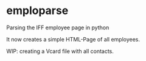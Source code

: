 emploparse
==========

Parsing the IFF employee page in python

It now creates a simple HTML-Page of all employees.

WIP: creating a Vcard file with all contacts.
